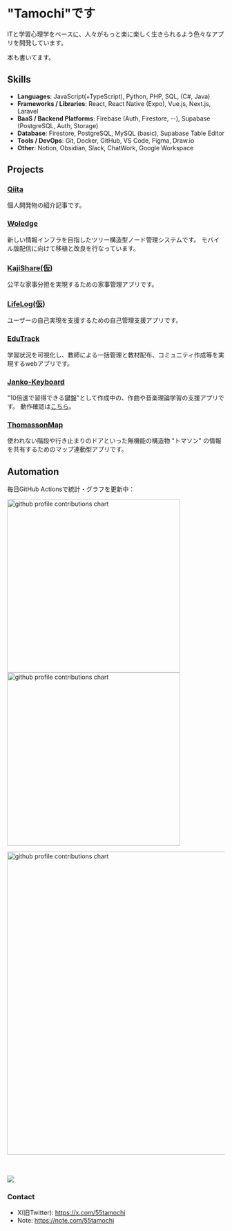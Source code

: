 # "Tamochi"です
ITと学習心理学をベースに、人々がもっと楽に楽しく生きられるよう色々なアプリを開発しています。</p>
本も書いてます。

## Skills
- **Languages**: JavaScript(+TypeScript), Python, PHP, SQL, (C#, Java)
- **Frameworks / Libraries**: React, React Native (Expo), Vue.js, Next.js, Laravel
- **BaaS / Backend Platforms**: Firebase (Auth, Firestore, --), Supabase (PostgreSQL, Auth, Storage)
- **Database**: Firestore, PostgreSQL, MySQL (basic), Supabase Table Editor
- **Tools / DevOps**: Git, Docker, GitHub, VS Code, Figma, Draw.io
- **Other**: Notion, Obsidian, Slack, ChatWork, Google Workspace

## Projects
### [Qiita](https://qiita.com/HTKnyai/items/7e229a295fdcf764446d)
個人開発物の紹介記事です。
### [Woledge](https://github.com/HTKnyai/woledge-demo)
新しい情報インフラを目指したツリー構造型ノード管理システムです。
モバイル版配信に向けて移植と改良を行なっています。
### [KajiShare(仮)](https://github.com/HTKnyai/KajiShare-demo)
公平な家事分担を実現するための家事管理アプリです。
### [LifeLog(仮)](https://github.com/HTKnyai/LifeLog-demo)
ユーザーの自己実現を支援するための自己管理支援アプリです。
### [EduTrack](https://github.com/HTKnyai/EduTrack)
学習状況を可視化し、教師による一括管理と教材配布、コミュニティ作成等を実現するwebアプリです。
### [Janko-Keyboard](https://github.com/HTKnyai/janko-midi)
"10倍速で習得できる鍵盤"として作成中の、作曲や音楽理論学習の支援アプリです。
動作確認は[こちら](https://htknyai.github.io/janko-midi/)。
### [ThomassonMap](https://github.com/HTKnyai/ThomassonMap-demo)
使われない階段や行き止まりのドアといった無機能の構造物 "トマソン" の情報を共有するためのマップ連動型アプリです。

## Automation
毎日GitHub Actionsで統計・グラフを更新中：

<p align="left">
  <picture>
        <source media="(prefers-color-scheme: dark)"  srcset="output/metrics.base.svg" width="400" />
	<source media="(prefers-color-scheme: light)" srcset="output/metrics.base.svg" width="400" />
	<img alt="github profile contributions chart"    src="https://raw.githubusercontent.com/HTKNyai/HTKNyai/output-3d-contrib/day.svg" />
  </picture>
  <picture>
   	<source media="(prefers-color-scheme: dark)"  srcset="output/details.svg" width="400" />
	<source media="(prefers-color-scheme: light)" srcset="output/details.svg" width="400" />
	<img alt="github profile contributions chart"    src="https://raw.githubusercontent.com/HTKNyai/HTKNyai/output-3d-contrib/day.svg" />
  </picture>
</p>

<p align="left" >
	<picture>
	  <source media="(prefers-color-scheme: dark)"  srcset="profile-3d-contrib/profile-night-rainbow.svg" width="700" />
	  <source media="(prefers-color-scheme: light)" srcset="profile-3d-contrib/profile-season-animate.svg" width="700" />
	  <img alt="github profile contributions chart"    src="https://raw.githubusercontent.com/HTKNyai/HTKNyai/output-3d-contrib/day.svg" />
	</picture>
</p>　

<p align="left">

<img src="https://github-profile-trophy.vercel.app/?username=HTKNyai&theme=juicyfresh&no-bg=true" />

### Contact
- X(旧Twitter): https://x.com/55tamochi
- Note: https://note.com/55tamochi

